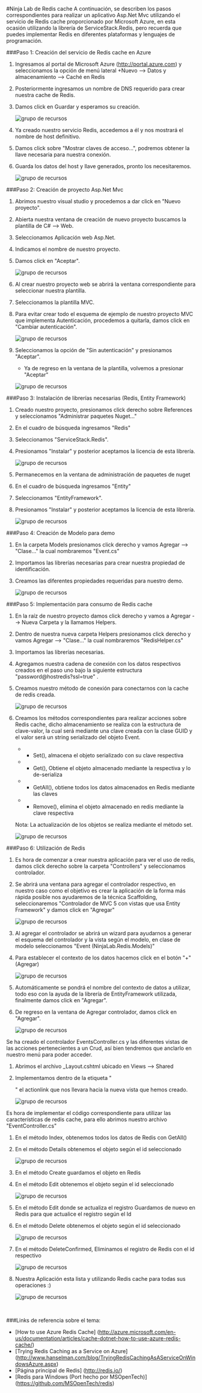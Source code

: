 
#Ninja Lab de Redis cache 
<span class="alert alert-info">
A continuación, se describen los pasos correspondientes 
para realizar un aplicativo Asp.Net Mvc utilizando el servicio de Redis 
cache proporcionado por Microsoft Azure, en esta ocasión utilizando la librería
de ServiceStack.Redis, pero recuerda que puedes implementar Redis en diferentes 
plataformas y lenguajes de programación.
</span>

###Paso 1: Creación del servicio de Redis cache en Azure
1. Ingresamos al portal de Microsoft Azure (http://portal.azure.com) y seleccionamos la opción de menú
lateral +Nuevo --> Datos y almacenamiento --> Caché en Redis
1. Posteriormente ingresamos un nombre de DNS requerido para crear nuestra cache de Redis.
1. Damos click en Guardar y esperamos su creación.

	![grupo de recursos](img/1.png)
	
1. Ya creado nuestro servicio Redis, accedemos a él y nos mostrará el nombre de host definitivo.
1. Damos click sobre "Mostrar claves de acceso...", podremos obtener la llave necesaria para nuestra conexión. 
1. Guarda los datos del host y llave generados, pronto los necesitaremos.

	![grupo de recursos](img/2.png)

###Paso 2: Creación de proyecto Asp.Net Mvc

1. Abrimos nuestro visual studio y procedemos a dar click en "Nuevo proyecto".
1. Abierta nuestra ventana de creación de nuevo proyecto buscamos la plantilla de C# --> Web.
1. Seleccionamos Aplicación web Asp.Net.
1. Indicamos el nombre de nuestro proyecto.
1. Damos click en "Aceptar".
	
	![grupo de recursos](img/3.png)

1. Al crear nuestro proyecto web se abrirá la ventana correspondiente para seleccionar nuestra plantilla.
1. Seleccionamos la plantilla MVC.
1. Para evitar crear todo el esquema de ejemplo de nuestro proyecto MVC que implementa Autenticación, procedemos a quitarla, damos click en "Cambiar autenticación".

	![grupo de recursos](img/4.png)
	
1. Seleccionamos la opción de "Sin autenticación" y presionamos "Aceptar".
	- Ya de regreso en la ventana de la plantilla, volvemos a presionar "Aceptar"

	![grupo de recursos](img/5.png)

###Paso 3: Instalación de librerías necesarias (Redis, Entity Framework)

1. Creado nuestro proyecto, presionamos click derecho sobre References y seleccionamos "Administrar paquetes Nuget..."
1. En el cuadro de búsqueda ingresamos "Redis"
1. Seleccionamos "ServiceStack.Redis".
1. Presionamos "Instalar" y posterior aceptamos la licencia de esta librería.
	
	![grupo de recursos](img/6.png)
1. Permanecemos en la ventana de administración de paquetes de nuget
1. En el cuadro de búsqueda ingresamos "Entity"
1. Seleccionamos "EntityFramework".
1. Presionamos "Instalar" y posterior aceptamos la licencia de esta librería.
	
	![grupo de recursos](img/7.png)
	
###Paso 4: Creación de Modelo para demo

1. En la carpeta Models presionamos click derecho y vamos Agregar --> "Clase..." la cual nombraremos "Event.cs" 
1. Importamos las librerías necesarias para crear nuestra propiedad de identificación.
1. Creamos las diferentes propiedades requeridas para nuestro demo.
	
	![grupo de recursos](img/8.png) 
	
###Paso 5: Implementación para consumo de Redis cache

1. En la raíz de nuestro proyecto damos click derecho y vamos a Agregar --> Nueva Carpeta y la llamamos Helpers.
1. Dentro de nuestra nueva carpeta Helpers presionamos click derecho y vamos Agregar --> "Clase..." la cual nombraremos "RedisHelper.cs"
1. Importamos las librerías necesarias.
1. Agregamos nuestra cadena de conexión con los datos respectivos creados en el paso uno bajo la siguiente estructura "password@hostredis?ssl=true" .
1. Creamos nuestro método de conexión para conectarnos con la cache de redis creada.

	![grupo de recursos](img/9.png) 

1. Creamos los métodos correspondientes para realizar acciones sobre Redis cache, dicho almacenamiento se realiza con la estructura de clave-valor, la cual será mediante una clave creada con la clase GUID y el valor será un string serializado del objeto Event.
	- + Set(), almacena el objeto serializado con su clave respectiva
	- + Get(), Obtiene el objeto almacenado mediante la respectiva y lo de-serializa 
	- + GetAll(), obtiene todos los datos almacenados en Redis mediante las claves
	- + Remove(), elimina el objeto almacenado en redis mediante la clave respectiva
	
	Nota: La actualización de los objetos se realiza mediante el método set.
	
	![grupo de recursos](img/10.png)

###Paso 6: Utilización de Redis

1. Es hora de comenzar a crear nuestra aplicación para ver el uso de redis, damos click derecho sobre la carpeta "Controllers" y seleccionamos controlador.
1. Se abrirá una ventana para agregar el controlador respectivo, en nuestro caso como el objetivo es crear la aplicación de la forma más rápida posible nos ayudaremos de la técnica Scaffolding, seleccionaremos "Controlador de MVC 5 con vistas que usa Entity Framework" y damos click en "Agregar"

	![grupo de recursos](img/11.png)

1. Al agregar el controlador se abrirá un wizard para ayudarnos a generar el esquema del controlador y la vista según el modelo, en clase de modelo seleccionamos "Event (NinjaLab.Redis.Models)"
1. Para establecer el contexto de los datos hacemos click en el botón "+"(Agregar)

	![grupo de recursos](img/12.png)
	
1. Automáticamente se pondrá el nombre del contexto de datos a utilizar, todo eso con la ayuda de la librería de EntityFramework utilizada, finalmente damos click en "Agregar".
1. De regreso en la ventana de Agregar controlador, damos click en "Agregar".

	![grupo de recursos](img/13.png)
	
Se ha creado el controlador EventsController.cs y las diferentes vistas de las acciones pertenecientes a un Crud, así bien tendremos que anclarlo en nuestro menú para poder acceder.
 1. Abrimos el archivo _Layout.cshtml ubicado en Views --> Shared
 1. Implementamos dentro de la etiqueta "<ul></ul>" el actionlink que nos llevara hacia la nueva vista que hemos creado.
	
	![grupo de recursos](img/14.png)
 
 Es hora de implementar el código correspondiente para utilizar las características de redis cache, para ello abrimos nuestro archivo "EventController.cs"
 
 1. En el método Index, obtenemos todos los datos de Redis con GetAll()
 1. En el método Details obtenemos el objeto según el id seleccionado
 
	![grupo de recursos](img/15.png)
 
 1. En el método Create guardamos el objeto en Redis
 1. En el método Edit obtenemos el objeto según el id seleccionado
  
	![grupo de recursos](img/16.png)
	
1. En el método Edit donde se actualiza el registro Guardamos de nuevo en Redis para que actualice el registro según el Id
1. En el método Delete obtenemos el objeto según el id seleccionado
   
	![grupo de recursos](img/17.png)
	
1. En el método DeleteConfirmed, Eliminamos el registro de Redis con el id respectivo
	   
	![grupo de recursos](img/18.png)
	
1. Nuestra Aplicación esta lista y utilizando Redis cache para todas sus operaciones :)
	   
	![grupo de recursos](img/19.png)

<br/>	

###Links de referencia sobre el tema:
* [How to use Azure Redis Cache] (http://azure.microsoft.com/en-us/documentation/articles/cache-dotnet-how-to-use-azure-redis-cache/)
* [Trying Redis Caching as a Service on Azure] (http://www.hanselman.com/blog/TryingRedisCachingAsAServiceOnWindowsAzure.aspx)
* [Página principal de Redis] (http://redis.io/)
* [Redis para Windows (Port hecho por MSOpenTech)] (https://github.com/MSOpenTech/redis)


